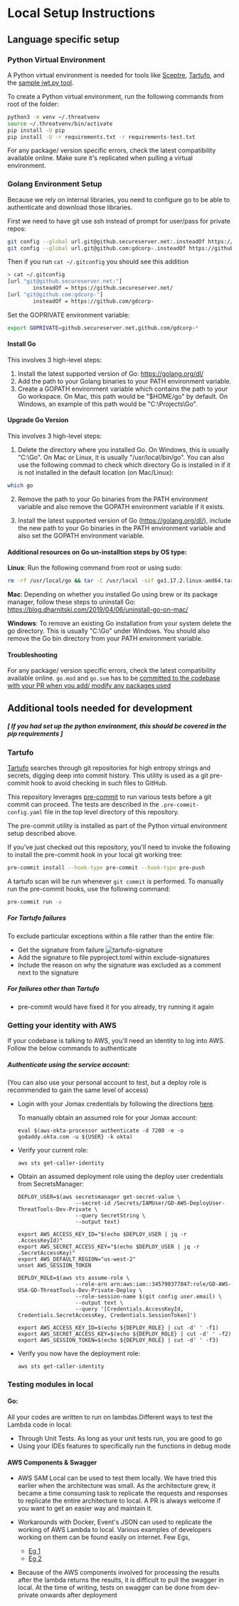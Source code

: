 # Local Setup Instructions

## Language specific setup

### Python Virtual Environment

A Python virtual environment is needed for tools like
[Sceptre](../../sceptre/README.md), [Tartufo](#tartufo), and the [sample jwt.py
tool](../../tools/jwt.py).

To create a Python virtual environment, run the following commands from root of the folder:

```bash
python3 -m venv ~/.threatvenv
source ~/.threatvenv/bin/activate
pip install -U pip
pip install -U -r requirements.txt -r requirements-test.txt
```

For any package/ version specific errors, check the latest compatibility available online.
Make sure it's replicated when pulling a virtual environment.

### Golang Environment Setup

Because we rely on internal libraries, you need to configure go to be able to authenticate and download those libraries.

First we need to have git use ssh instead of prompt for user/pass for private repos:

```sh
git config --global url.git@github.secureserver.net:.insteadOf https://github.secureserver.net/
git config --global url.git@github.com:gdcorp-.insteadOf https://github.com/gdcorp-
```

Then if you run `cat ~/.gitconfig` you should see this addition

```sh
> cat ~/.gitconfig
[url "git@github.secureserver.net:"]
        insteadOf = https://github.secureserver.net/
[url "git@github.com:gdcorp-"]
        insteadOf = https://github.com/gdcorp-
```
Set the GOPRIVATE environment variable:

```sh
export GOPRIVATE=github.secureserver.net,github.com/gdcorp-*
```

#### Install Go

This involves 3 high-level steps:
1. Install the latest supported version of Go: https://golang.org/dl/
2. Add the path to your Golang binaries to your PATH environment variable.
3. Create a GOPATH environment variable which contains the path to your Go workspace. On Mac, this path would be "$HOME/go" by default. On Windows, an example of this path would be "C:\Projects\Go".

#### Upgrade Go Version

This involves 3 high-level steps:

1. Delete the directory where you installed Go. On Windows, this is usually "C:\Go". On Mac or Linux, it is usually "/usr/local/bin/go". You can also use the following commad to check which directory Go is installed in if it is not installed in the default location (on Mac/Linux):

```sh
which go
```

2. Remove the path to your Go binaries from the PATH environment variable and also remove the GOPATH environment variable if it exists.

3. Install the latest supported version of Go (https://golang.org/dl/), include the new path to your Go binaries in the PATH environment variable and also set the GOPATH environment variable.

#### Additional resources on Go un-installtion steps by OS type:

**Linux**: Run the following command from root or using sudo:
```sh
rm -rf /usr/local/go && tar -C /usr/local -xzf go1.17.2.linux-amd64.tar.gz
```

**Mac**: Depending on whether you installed Go using brew or its package manager, follow these steps to uninstall Go:
https://blog.dharnitski.com/2019/04/06/uninstall-go-on-mac/

**Windows**: To remove an existing Go installation from your system delete the go directory. This is usually "C:\Go" under Windows. You should also remove the Go bin directory from your PATH environment variable.

#### Troubleshooting
For any package/ version specific errors, check the latest compatibility available online.
`go.mod` and `go.sum` has to be [committed to the codebase with your PR when you add/ modify any packages used](https://github.com/golang/go/wiki/Modules#releasing-modules-all-versions)

## Additional tools needed for development

##### [ If you had set up the python environment, this should be covered in the pip requirements ]

### Tartufo

[Tartufo](https://github.com/godaddy/tartufo) searches through git repositories
for high entropy strings and secrets, digging deep into commit history.  This
utility is used as a git pre-commit hook to avoid checking in such files to
GitHub.

This repository leverages [pre-commit](https://pre-commit.com/) to run various
tests before a git commit can proceed.  The tests are described in the
`.pre-commit-config.yaml` file in the top level directory of this repository.

The pre-commit utility is installed as part of the Python virtual environment
setup described above.

If you've just checked out this repository, you'll need to invoke the following
to install the pre-commit hook in your local git working tree:

```bash
pre-commit install --hook-type pre-commit --hook-type pre-push
```

A tartufo scan will be run whenever `git commit` is performed.  To manually run
the pre-commit hooks, use the following command:

```bash
pre-commit run -a
```

##### For Tartufo failures

To exclude particular exceptions within a file rather than the entire file:
- Get the signature from failure
  ![tartufo-signature](../diagrams/tartufo_signature.png)
- Add the signature to file pyproject.toml within exclude-signatures
- Include the reason on why the signature was excluded as a comment next to the signature

##### For failures other than Tartufo
-  pre-commit would have fixed it for you already, try running it again


### Getting your identity with AWS
If your codebase is talking to AWS, you'll need an identity to log into AWS. Follow the below commands to authenticate

##### Authenticate using the service account:
(You can also use your personal account to test, but a deploy role is recommended to gain the same level of access)

* Login with your Jomax credentials by following the directions
  [here](https://github.com/godaddy/aws-okta-processor).

  To manually obtain an assumed role for your Jomax account:

  ```
  eval $(aws-okta-processor authenticate -d 7200 -e -o godaddy.okta.com -u ${USER} -k okta)
  ```

* Verify your current role:

  ```
  aws sts get-caller-identity
  ```

* Obtain an assumed deployment role using the deploy user credentials from
  SecretsManager:

  ```
  DEPLOY_USER=$(aws secretsmanager get-secret-value \
                    --secret-id /Secrets/IAMUser/GD-AWS-DeployUser-ThreatTools-Dev-Private \
                    --query SecretString \
                    --output text)

  export AWS_ACCESS_KEY_ID="$(echo $DEPLOY_USER | jq -r .AccessKeyId)"
  export AWS_SECRET_ACCESS_KEY="$(echo $DEPLOY_USER | jq -r .SecretAccessKey)"
  export AWS_DEFAULT_REGION="us-west-2"
  unset AWS_SESSION_TOKEN

  DEPLOY_ROLE=$(aws sts assume-role \
                    --role-arn arn:aws:iam::345790377847:role/GD-AWS-USA-GD-ThreatTools-Dev-Private-Deploy \
                    --role-session-name $(git config user.email) \
                    --output text \
                    --query '[Credentials.AccessKeyId, Credentials.SecretAccessKey, Credentials.SessionToken]')

  export AWS_ACCESS_KEY_ID=$(echo ${DEPLOY_ROLE} | cut -d' ' -f1)
  export AWS_SECRET_ACCESS_KEY=$(echo ${DEPLOY_ROLE} | cut -d' ' -f2)
  export AWS_SESSION_TOKEN=$(echo ${DEPLOY_ROLE} | cut -d' ' -f3)
  ```

* Verify you now have the deployment role:

  ```
  aws sts get-caller-identity
  ```

### Testing modules in local
#### Go:
All your codes are written to run on lambdas.Different ways to test the Lambda code in local:
- Through Unit Tests. As long as your unit tests run, you are good to go
- Using your IDEs features to specifically run the functions in debug mode

#### AWS Components & Swagger
- AWS SAM Local can be used to test them locally. We have tried this earlier when the architecture was small.
  As the architecture grew, it became a time consuming task to replicate the requests and responses to replicate the
  entire architecture to local. A PR is always welcome if you want to get an easier way and maintain it.
- Workarounds with Docker, Event's JSON can used to replicate the working of AWS Lambda to local. Various examples of
  developers working on them can be found easily on internet. Few Egs,
    - [Eg 1](https://medium.com/nagoya-foundation/running-and-debugging-go-lambda-functions-locally-156893e4ed0d)
    - [Eg 2](https://github.com/mtojek/aws-lambda-go-proxy)

- Because of the AWS components involved for processing the results after the lambda returns the results, it is difficult
  to pull the swagger in local. At the time of writing, tests on swagger can be done from dev-private onwards after deployment
